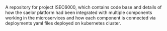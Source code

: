 A repository for project ISEC6000, which contains code base and details of how the saelor platform had been integrated with multiple components working in the microservices and how each component is connected via deployments yaml files deployed on kubernetes cluster.  